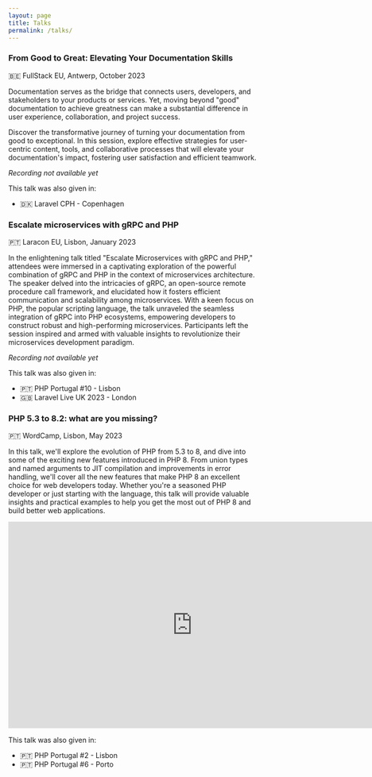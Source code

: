 ```yaml
---
layout: page
title: Talks
permalink: /talks/
---
```


### From Good to Great: Elevating Your Documentation Skills

🇧🇪 FullStack EU, Antwerp, October 2023

Documentation serves as the bridge that connects users, developers, and stakeholders to your products or services. Yet, moving beyond "good" documentation to achieve greatness can make a substantial difference in user experience, collaboration, and project success.

Discover the transformative journey of turning your documentation from good to exceptional. In this session, explore effective strategies for user-centric content, tools, and collaborative processes that will elevate your documentation's impact, fostering user satisfaction and efficient teamwork.

_Recording not available yet_

This talk was also given in:
- 🇩🇰 Laravel CPH - Copenhagen

### Escalate microservices with gRPC and PHP

🇵🇹 Laracon EU, Lisbon, January 2023

In the enlightening talk titled "Escalate Microservices with gRPC and PHP," attendees were immersed in a captivating exploration of the powerful combination of gRPC and PHP in the context of microservices architecture. The speaker delved into the intricacies of gRPC, an open-source remote procedure call framework, and elucidated how it fosters efficient communication and scalability among microservices. With a keen focus on PHP, the popular scripting language, the talk unraveled the seamless integration of gRPC into PHP ecosystems, empowering developers to construct robust and high-performing microservices. Participants left the session inspired and armed with valuable insights to revolutionize their microservices development paradigm.

_Recording not available yet_

This talk was also given in:
- 🇵🇹 PHP Portugal #10 - Lisbon
- 🇬🇧 Laravel Live UK 2023 - London

### PHP 5.3 to 8.2: what are you missing?

🇵🇹 WordCamp, Lisbon, May 2023

In this talk, we'll explore the evolution of PHP from 5.3 to 8, and dive into some of the exciting new features introduced in PHP 8. From union types and named arguments to JIT compilation and improvements in error handling, we'll cover all the new features that make PHP 8 an excellent choice for web developers today. Whether you're a seasoned PHP developer or just starting with the language, this talk will provide valuable insights and practical examples to help you get the most out of PHP 8 and build better web applications.

<iframe width="740" height="416.25" src="https://www.youtube.com/embed/B6LJ_3qdfsg" title="YouTube video player" frameborder="0" allow="accelerometer; autoplay; clipboard-write; encrypted-media; gyroscope; picture-in-picture; web-share" allowfullscreen></iframe>
<br>

This talk was also given in:
- 🇵🇹 PHP Portugal #2 - Lisbon
- 🇵🇹 PHP Portugal #6 - Porto
